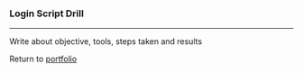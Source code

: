 ### Login Script Drill
***

Write about objective, tools, steps taken and results
 
 
Return to [portfolio](../../) 
